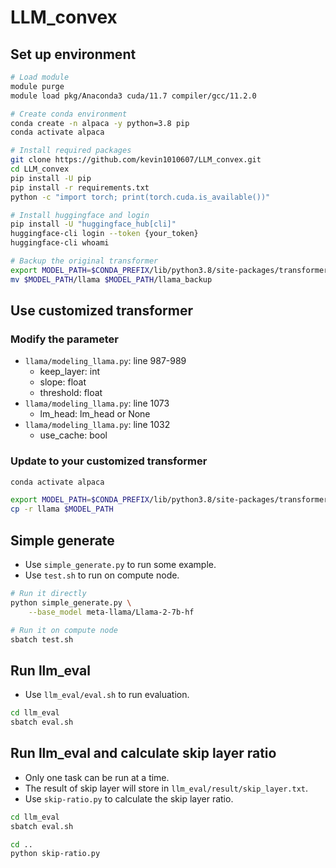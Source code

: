# LLM_convex

## Set up environment
```bash
# Load module
module purge
module load pkg/Anaconda3 cuda/11.7 compiler/gcc/11.2.0

# Create conda environment
conda create -n alpaca -y python=3.8 pip
conda activate alpaca

# Install required packages
git clone https://github.com/kevin1010607/LLM_convex.git
cd LLM_convex
pip install -U pip
pip install -r requirements.txt
python -c "import torch; print(torch.cuda.is_available())"

# Install huggingface and login
pip install -U "huggingface_hub[cli]"
huggingface-cli login --token {your_token}
huggingface-cli whoami

# Backup the original transformer
export MODEL_PATH=$CONDA_PREFIX/lib/python3.8/site-packages/transformers/models
mv $MODEL_PATH/llama $MODEL_PATH/llama_backup
```

## Use customized transformer

### Modify the parameter
- `llama/modeling_llama.py`: line 987-989
    - keep_layer: int
    - slope: float
    - threshold: float
- `llama/modeling_llama.py`: line 1073
    - lm_head: lm_head or None
- `llama/modeling_llama.py`: line 1032
    - use_cache: bool

### Update to your customized transformer
```bash
conda activate alpaca

export MODEL_PATH=$CONDA_PREFIX/lib/python3.8/site-packages/transformers/models
cp -r llama $MODEL_PATH
```

## Simple generate
- Use `simple_generate.py` to run some example.
- Use `test.sh` to run on compute node.

```bash
# Run it directly
python simple_generate.py \
    --base_model meta-llama/Llama-2-7b-hf

# Run it on compute node
sbatch test.sh
```

## Run llm_eval
- Use `llm_eval/eval.sh` to run evaluation.

```bash
cd llm_eval
sbatch eval.sh
```

## Run llm_eval and calculate skip layer ratio
- Only one task can be run at a time.
- The result of skip layer will store in `llm_eval/result/skip_layer.txt`.
- Use `skip-ratio.py` to calculate the skip layer ratio.

```bash
cd llm_eval 
sbatch eval.sh

cd ..
python skip-ratio.py
```
